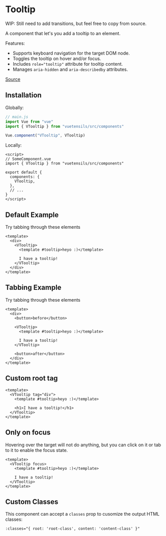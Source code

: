 # Tooltip

WIP: Still need to add transitions, but feel free to copy from source.

A component that let's you add a tooltip to an element.

Features:
- Supports keyboard navigation for the target DOM node.
- Toggles the tooltip on hover and/or focus.
- Includes `role="tooltip"` attribute for tooltip content.
- Manages `aria-hidden` and `aria-describedby` attributes.

[Source](https://github.com/Stegosource/vuetensils/blob/master/src/components/VTooltip/VTooltip.vue)

## Installation

Globally:

```js
// main.js
import Vue from "vue"
import { VTooltip } from "vuetensils/src/components"

Vue.component("VTooltip", VTooltip)
```

Locally:

```vue
<script>
// SomeComponent.vue
import { VTooltip } from "vuetensils/src/components"

export default {
  components: {
    VTooltip,
  },
  // ...
}
</script>
```

## Default Example

Try tabbing through these elements

```vue live
<template>
  <div>
    <VTooltip>
      <template #tooltip>heyo :)</template>

      I have a tooltip!
    </VTooltip>
  </div>
</template>
```

## Tabbing Example

Try tabbing through these elements

```vue live
<template>
  <div>
    <button>before</button>

    <VTooltip>
      <template #tooltip>heyo :)</template>

      I have a tooltip!
    </VTooltip>

    <button>after</button>
  </div>
</template>
```

## Custom root tag

```vue live
<template>
  <VTooltip tag="div">
    <template #tooltip>heyo :)</template>

    <h1>I have a tooltip!</h1>
  </VTooltip>
</template>
```

## Only on focus

Hovering over the target will not do anything, but you can click on it or tab to it to enable the focus state.

```vue live
<template>
  <VTooltip focus>
    <template #tooltip>heyo :)</template>

    I have a tooltip!
  </VTooltip>
</template>
```


## Custom Classes

This component can accept a `classes` prop to cusomize the output HTML classes:

```
:classes="{ root: 'root-class', content: 'content-class' }"
```
